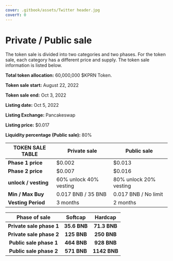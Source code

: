 ```yaml
---
cover: .gitbook/assets/Twitter header.jpg
coverY: 0
---
```


# Private / Public sale

The token sale is divided into two categories and two phases. For the token sale, each category has a different price and supply. The token sale information is listed below.

**Total token allocation:** 60,000,000 $KPRN Token.

**Token sale start:** August 22, 2022

**Token sale end:** Oct 3, 2022

**Listing date:** Oct 5, 2022

**Listing Exchange:** Pancakeswap

**Listing price:** $0.017

**Liquidity percentage (Public sale):** 80%



| TOKEN SALE TABLE     | Private sale           | Public sale            |
| -------------------- | ---------------------- | ---------------------- |
| **Phase 1 price**    | $0.002                 | $0.013                 |
| **Phase 2  price**   | $0.007                 | $0.016                 |
| **unlock / vesting** | 60% unlock 40% vesting | 80% unlock 20% vesting |
| **Min / Max Buy**    | 0.017 BNB / 35 BNB     | 0.017 BNB / No limit   |
| **Vesting Period**   | 3 months               | 2 months               |

|       Phase of sale      |    Softcap   |    Hardcap   |
| :----------------------: | :----------: | :----------: |
| **Private sale phase 1** | **35.6 BNB** | **71.3 BNB** |
| **Private sale phase 2** |  **125 BNB** |  **250 BNB** |
|  **Public sale phase 1** |  **464 BNB** |  **928 BNB** |
|  **Public sale phase 2** |  **571 BNB** | **1142 BNB** |
